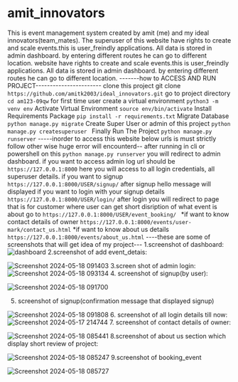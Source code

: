 # amit_innovators
This is event management system created by amit (me) and my ideal innovators(team_mates). The superuser of this website have rights to create and scale events.this is user_freindly applications. All data is stored in admin dashboard. by entering different routes he can go to different location.
website have rights to create and scale events.this is user_freindly applications. All data is stored in admin dashboard. by entering different routes he can go to different location.
-------how to ACCESS AND RUN PROJECT-----------------------
clone this project git clone` https://github.com/amitk2003/ideal_innovators.git`
go to project directory `cd am123-09qw` 
for first time user create a virtual environment `python3 -m venv env`
Activate Virtual Environment `source env/bin/activate` 
Install Requirements Package `pip install -r requirements.txt`
Migrate Database `python manage.py migrate`
Create Super User or admin of this project `python manage.py createsuperuser `
Finally Run The Project `python manage.py runserver`
-----inorder to access this website below urls is must strictly follow other wise huge error will encounterd-- 
after running in cli or powershell on this `python manage.py runserver` you will redirect to admin dashboard.
if you want to access admin log url should be` https://127.0.0.1:8000` here you will access to all login credentials, all superuser details. 
if you want to signup `https://127.0.0.1:8000/USER/signup/` after signup hello message will displayed
if you want to login with your signup details` https://127.0.0.1:8000/USER/login/` after login you will redirect to page that is for customer where user can get short disription of what event is about go to `https://127.0.0.1:8000/USER/event_booking/ `
*if want to know contact details of owner `https://127.0.0.1:8000/events/user-mark/contact_us.html` 
*if want to know about us details `https://127.0.0.1:8000/events/about_us.html`
----these are some of screenshots that will get idea of my project---
1.screenshot of dashboard:
![dashboard](https://github.com/amitk2003/amit_innovators/assets/125468413/01bdae3f-2057-4fd1-9fd3-37b2100726c2)
2.screenshot of add event_detais:

![Screenshot 2024-05-18 091403](https://github.com/amitk2003/amit_innovators/assets/125468413/d3712879-cef2-426c-9b8a-75b92ae354aa)
3.screen shot of admin login:
![Screenshot 2024-05-18 093134](https://github.com/amitk2003/amit_innovators/assets/125468413/08fdf808-0642-46f4-84dc-9635bb54155a)
4. screenshot of signup(by user):

![Screenshot 2024-05-18 091700](https://github.com/amitk2003/amit_innovators/assets/125468413/937e0a72-e7ca-4d1c-ad63-0f49614f4b7d)

5. screenshot of signup(confirmation message that displayed signup)
   
![Screenshot 2024-05-18 091808](https://github.com/amitk2003/amit_innovators/assets/125468413/da017d70-5579-4f90-b7e6-c24c78c0319c)
6. screenshot of all login details till now:
![Screenshot 2024-05-17 214744](https://github.com/amitk2003/amit_innovators/assets/125468413/7c5176c7-b3ad-4c07-b63a-e9c4fb96575a)
7. screenshot of contact details of owner:

![Screenshot 2024-05-18 085441](https://github.com/amitk2003/amit_innovators/assets/125468413/a7e77e6e-0946-4dbb-8e70-c00619e0f18d)
8.screenshot of about us section which display short review of project:

![Screenshot 2024-05-18 085247](https://github.com/amitk2003/amit_innovators/assets/125468413/7ea008da-b16b-4cbb-8a69-111095b2794f)
9.screenshot of booking_event

![Screenshot 2024-05-18 085727](https://github.com/amitk2003/amit_innovators/assets/125468413/206f3f78-f3e2-441d-ae3a-635a8b6a0248)
